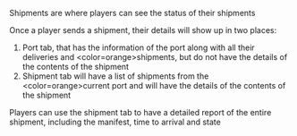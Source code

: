 ﻿Shipments are where players can see the status of their shipments

Once a player sends a shipment, their details will show up in two places:
1. Port tab, that has the information of the port along with all their deliveries and <color=orange>shipments</color>, but do not have the details of the contents of the shipment
2. Shipment tab will have a list of shipments from the <color=orange>current port</color> and will have the details of the contents of the shipment

Players can use the shipment tab to have a detailed report of the entire shipment, including the manifest, time to arrival and state
